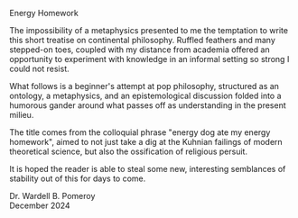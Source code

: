 Energy Homework

The impossibility of a metaphysics presented to me the temptation to write this short treatise on continental philosophy. Ruffled feathers and many stepped-on toes, coupled with my distance from academia offered an opportunity to experiment with knowledge in an informal setting so strong I could not resist. 


What follows is a beginner's attempt at pop philosophy, structured as an ontology, a metaphysics, and an epistemological discussion folded into a humorous gander around what passes off as understanding in the present milieu.


The title comes from the colloquial phrase "energy dog ate my energy homework", aimed to not just take a dig at the Kuhnian failings of modern theoretical science, but also the ossification of religious persuit.


It is hoped the reader is able to steal some new, interesting semblances of stability out of this for days to come.

Dr. Wardell B. Pomeroy\
December 2024